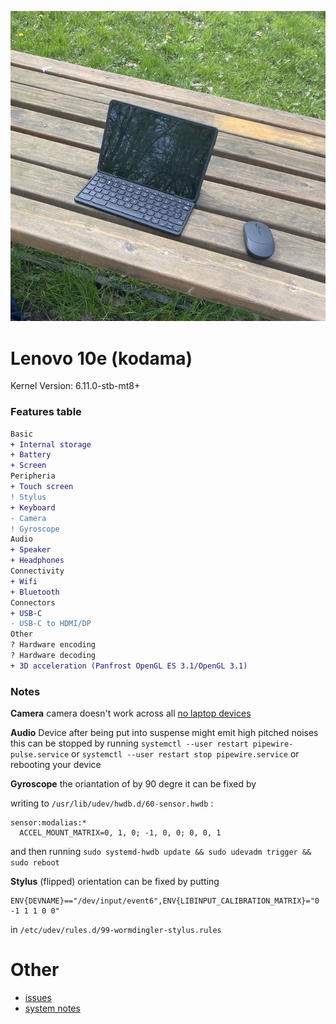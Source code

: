 ![homestar](./assets/kodama.jpg)

# Lenovo 10e (kodama)

Kernel Version: 6.11.0-stb-mt8+

### Features table
```diff
Basic
+ Internal storage
+ Battery
+ Screen
Peripheria
+ Touch screen
! Stylus
+ Keyboard
- Camera
! Gyroscope
Audio
+ Speaker
+ Headphones
Connectivity
+ Wifi
+ Bluetooth
Connectors
+ USB-C
- USB-C to HDMI/DP
Other
? Hardware encoding
? Hardware decoding
+ 3D acceleration (Panfrost OpenGL ES 3.1/OpenGL 3.1)
```

### Notes

**Camera**
camera doesn't work across all [no laptop devices](https://wiki.postmarketos.org/wiki/Google_Kukui_Chromebook_(google-kukui))

**Audio**
Device after being put into suspense might emit high pitched noises
this can be stopped by running
```systemctl --user restart pipewire-pulse.service```
or
```systemctl --user restart stop pipewire.service```
or
rebooting your device

**Gyroscope**
the oriantation of by 90 degre
it can be fixed by

writing to ```/usr/lib/udev/hwdb.d/60-sensor.hwdb``` :
```
sensor:modalias:*
  ACCEL_MOUNT_MATRIX=0, 1, 0; -1, 0, 0; 0, 0, 1
```
and then running
```sudo systemd-hwdb update && sudo udevadm trigger && sudo reboot```

**Stylus** (flipped)
orientation can be fixed by putting
```
ENV{DEVNAME}=="/dev/input/event6",ENV{LIBINPUT_CALIBRATION_MATRIX}="0 -1 1 1 0 0"
```
in ```/etc/udev/rules.d/99-wormdingler-stylus.rules```

# Other

- [issues](https://github.com/hexdump0815/imagebuilder/issues/202)
- [system notes](../../../../systems/chromebook_kukui/readme.md)